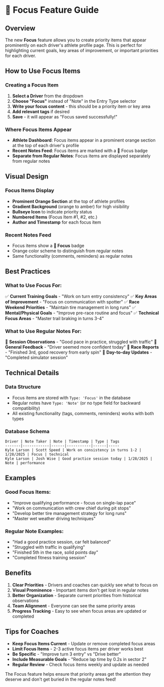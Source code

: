 # 🎯 Focus Feature Guide

## Overview
The new **Focus** feature allows you to create priority items that appear prominently on each driver's athlete profile page. This is perfect for highlighting current goals, key areas of improvement, or important priorities for each driver.

## How to Use Focus Items

### Creating a Focus Item
1. **Select a Driver** from the dropdown
2. **Choose "Focus"** instead of "Note" in the Entry Type selector
3. **Write your focus content** - this should be a priority item or key area
4. **Add relevant tags** if desired
5. **Save** - it will appear as "Focus saved successfully!"

### Where Focus Items Appear
- **Athlete Dashboard**: Focus items appear in a prominent orange section at the top of each driver's profile
- **Recent Notes Feed**: Focus items are marked with a 🎯 Focus badge
- **Separate from Regular Notes**: Focus items are displayed separately from regular notes

## Visual Design

### Focus Items Display
- **Prominent Orange Section** at the top of athlete profiles
- **Gradient Background** (orange to amber) for high visibility
- **Bullseye Icon** to indicate priority status
- **Numbered Items** (Focus Item #1, #2, etc.)
- **Author and Timestamp** for each focus item

### Recent Notes Feed
- Focus items show a **🎯 Focus** badge
- Orange color scheme to distinguish from regular notes
- Same functionality (comments, reminders) as regular notes

## Best Practices

### What to Use Focus For:
✅ **Current Training Goals** - "Work on turn entry consistency"
✅ **Key Areas of Improvement** - "Focus on communication with spotter"
✅ **Race Weekend Priorities** - "Maintain tire management in long runs"
✅ **Mental/Physical Goals** - "Improve pre-race routine and focus"
✅ **Technical Focus Areas** - "Master trail braking in turns 3-4"

### What to Use Regular Notes For:
📝 **Session Observations** - "Good pace in practice, struggled with traffic"
📝 **General Feedback** - "Driver seemed more confident today"
📝 **Race Reports** - "Finished 3rd, good recovery from early spin"
📝 **Day-to-day Updates** - "Completed simulator session"

## Technical Details

### Data Structure
- Focus items are stored with `Type: 'Focus'` in the database
- Regular notes have `Type: 'Note'` (or no type field for backward compatibility)
- All existing functionality (tags, comments, reminders) works with both types

### Database Schema
```
Driver | Note Taker | Note | Timestamp | Type | Tags
-------|------------|------|-----------|------|-----
Kyle Larson | Scott Speed | Work on consistency in turns 1-2 | 1/28/2025 | Focus | technical
Kyle Larson | Josh Wise | Good practice session today | 1/28/2025 | Note | performance
```

## Examples

### Good Focus Items:
- "Improve qualifying performance - focus on single-lap pace"
- "Work on communication with crew chief during pit stops"
- "Develop better tire management strategy for long runs"
- "Master wet weather driving techniques"

### Regular Note Examples:
- "Had a good practice session, car felt balanced"
- "Struggled with traffic in qualifying"
- "Finished 5th in the race, solid points day"
- "Completed fitness training session"

## Benefits

1. **Clear Priorities** - Drivers and coaches can quickly see what to focus on
2. **Visual Prominence** - Important items don't get lost in regular notes
3. **Better Organization** - Separate current priorities from historical observations
4. **Team Alignment** - Everyone can see the same priority areas
5. **Progress Tracking** - Easy to see when focus areas are updated or completed

## Tips for Coaches

- **Keep Focus Items Current** - Update or remove completed focus areas
- **Limit Focus Items** - 2-3 active focus items per driver works best
- **Be Specific** - "Improve turn 3 entry" vs "Drive better"
- **Include Measurable Goals** - "Reduce lap time by 0.2s in sector 2"
- **Regular Review** - Check focus items weekly and update as needed

The Focus feature helps ensure that priority areas get the attention they deserve and don't get buried in the regular notes feed! 